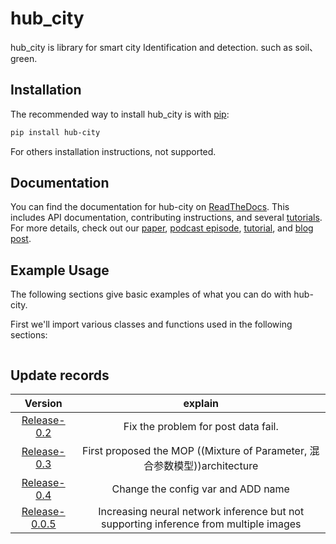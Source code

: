 # hub_city
hub_city is library for smart city Identification and detection. such as soil、green. 

## Installation

The recommended way to install hub_city is with [pip](https://pypi.org/project/hub-city/0.4/):

```sh
pip install hub-city
```

For others installation instructions, not supported.

## Documentation

You can find the documentation for hub-city on [ReadTheDocs](). This includes API documentation, contributing instructions, and several [tutorials](). For more details, check out our [paper](), [podcast episode](), [tutorial](https://www.youtube.com/watch), and [blog post](https://).

<p float="left">
  
</p>

## Example Usage

The following sections give basic examples of what you can do with hub-city.

First we'll import various classes and functions used in the following sections:

```python

```
## Update records
<!--
[release-0.2]
Fix the problem for post data fail. 

[release-0.3](https://github.com/hubimage/hub_city/releases/tag/release-0.3)  

First proposed the MOP ((Mixture of Parameter, 混合参数模型))architecture, loading different data according to different parameters.

[release-0.4](https://github.com/hubimage/hub_city/releases/tag/release-0.4)  

1. change the config var
   
2. add name in config var
-->

|Version|explain|
|:-:|:-:|
[Release-0.2](https://github.com/hubimage/hub_city/releases/tag/release-0.2)| Fix the problem for post data fail.
[Release-0.3](https://github.com/hubimage/hub_city/releases/tag/release-0.3)| First proposed the MOP ((Mixture of Parameter, 混合参数模型))architecture
[Release-0.4](https://github.com/hubimage/hub_city/releases/tag/release-0.4)| Change the config var and ADD name
[Release-0.0.5](https://github.com/hubimage/hub_city/releases/tag/release-0.0.4)|Increasing neural network inference but not supporting inference from multiple images

